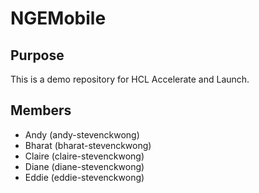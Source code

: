 # NGEMobile
## Purpose
This is a demo repository for HCL Accelerate and Launch.
## Members
- Andy (andy-stevenckwong)
- Bharat (bharat-stevenckwong)
- Claire (claire-stevenckwong)
- Diane (diane-stevenckwong)
- Eddie (eddie-stevenckwong)

